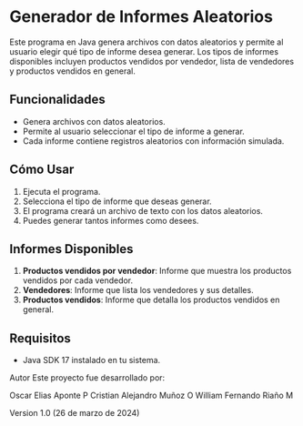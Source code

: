 # Generador de Informes Aleatorios

Este programa en Java genera archivos con datos aleatorios y permite al usuario elegir qué tipo de informe desea generar. Los tipos de informes disponibles incluyen productos vendidos por vendedor, lista de vendedores y productos vendidos en general.

## Funcionalidades

- Genera archivos con datos aleatorios.
- Permite al usuario seleccionar el tipo de informe a generar.
- Cada informe contiene registros aleatorios con información simulada.

## Cómo Usar

1. Ejecuta el programa.
2. Selecciona el tipo de informe que deseas generar.
3. El programa creará un archivo de texto con los datos aleatorios.
4. Puedes generar tantos informes como desees.

## Informes Disponibles

1. **Productos vendidos por vendedor**: Informe que muestra los productos vendidos por cada vendedor.
2. **Vendedores**: Informe que lista los vendedores y sus detalles.
3. **Productos vendidos**: Informe que detalla los productos vendidos en general.

## Requisitos

- Java SDK 17 instalado en tu sistema.

Autor
Este proyecto fue desarrollado por:

Oscar Elias Aponte P
Cristian Alejandro Muñoz O
William Fernando Riaño M

Version
1.0 (26 de marzo de 2024)
